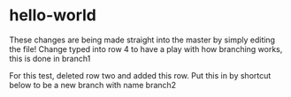 # hello-world

These changes are being made straight into the master by simply editing the file!
Change typed into row 4 to have a play with how branching works, this is done in branch1

For this test, deleted row two and added this row. Put this in by shortcut below to be a new branch with name branch2
